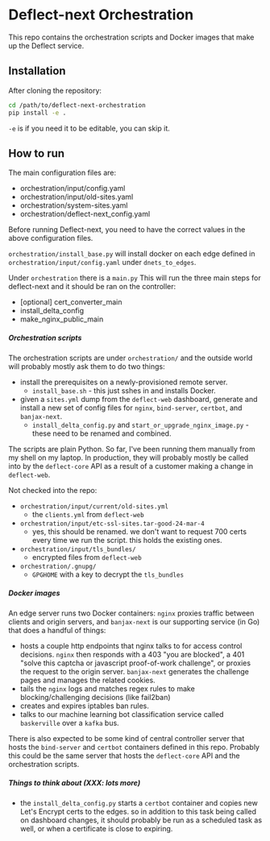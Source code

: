 # Deflect-next Orchestration

This repo contains the orchestration scripts and Docker images that make up the
Deflect service.

## Installation
After cloning the repository:
```bash
cd /path/to/deflect-next-orchestration
pip install -e .
```
`-e` is if you need it to be editable, you can skip it.

## How to run
The main configuration files are:
- orchestration/input/config.yaml
- orchestration/input/old-sites.yaml
- orchestration/system-sites.yaml
- orchestration/deflect-next_config.yaml

Before running Deflect-next, you need to have the correct values in the above configuration files.

`orchestration/install_base.py` will install docker on each edge defined in `orchestration/input/config.yaml` under `dnets_to_edges`.

Under `orchestration` there is a `main.py`
This will run the three main steps for deflect-next and it should be ran on the controller:
- [optional] cert_converter_main
- install_delta_config
- make_nginx_public_main


##### Orchestration scripts

The orchestration scripts are under `orchestration/` and the outside world will
probably mostly ask them to do two things:
  * install the prerequisites on a newly-provisioned remote server.
    * `install_base.sh` - this just sshes in and installs Docker.
  * given a `sites.yml` dump from the `deflect-web` dashboard, generate and
    install a new set of config files for `nginx`, `bind-server`, `certbot`,
    and `banjax-next`.
    * `install_delta_config.py` and `start_or_upgrade_nginx_image.py` - these
      need to be renamed and combined.

The scripts are plain Python. So far, I've been running them manually from my
shell on my laptop. In production, they will probably mostly be called into by
the `deflect-core` API as a result of a customer making a change in
`deflect-web`.

Not checked into the repo:
  * `orchestration/input/current/old-sites.yml`
    * the `clients.yml` from `deflect-web`
  * `orchestration/input/etc-ssl-sites.tar-good-24-mar-4`
    * yes, this should be renamed. we don't want to request 700 certs every time
      we run the script. this holds the existing ones.
  * `orchestration/input/tls_bundles/`
    * encrypted files from `deflect-web`
  * `orchestration/.gnupg/`
    * `GPGHOME` with a key to decrypt the `tls_bundles`

##### Docker images

An edge server runs two Docker containers: `nginx` proxies traffic between
clients and origin servers, and `banjax-next` is our supporting service (in Go)
that does a handful of things:
  * hosts a couple http endpoints that nginx talks to for access control
    decisions. `nginx` then responds with a 403 "you are blocked", a 401 "solve
    this captcha or javascript proof-of-work challenge", or proxies the request
    to the origin server. `banjax-next` generates the challenge pages and manages
    the related cookies.
  * tails the `nginx` logs and matches regex rules to make blocking/challenging
    decisions (like fail2ban)
  * creates and expires iptables ban rules.
  * talks to our machine learning bot classification service called `baskerville`
    over a `kafka` bus.

There is also expected to be some kind of central controller server that hosts
the `bind-server` and `certbot` containers defined in this repo. Probably this
could be the same server that hosts the `deflect-core` API and the
orchestration scripts.

##### Things to think about (XXX: lots more)
* the `install_delta_config.py` starts a `certbot` container and copies new
  Let's Encrypt certs to the edges. so in addition to this task being called on
  dashboard changes, it should probably be run as a scheduled task as well, or
  when a certificate is close to expiring.
